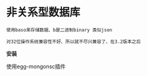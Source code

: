 # 非关系型数据库

```text
使用baso来存储数据、b是二进制binary 类似json

对32位操作系统兼容性不好、所以就不尽兴兼容了、在3.2版本之后
```

**安装**

使用egg-mongonsc插件

